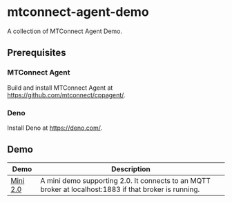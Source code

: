 # mtconnect-agent-demo

A collection of MTConnect Agent Demo.

## Prerequisites

### MTConnect Agent

Build and install MTConnect Agent at https://github.com/mtconnect/cppagent/.

### Deno

Install Deno at https://deno.com/.

## Demo

| Demo                 | Description                                                                                            |
| -------------------- | ------------------------------------------------------------------------------------------------------ |
| [Mini 2.0](mini-2-0) | A mini demo supporting 2.0. It connects to an MQTT broker at localhost:1883 if that broker is running. |
